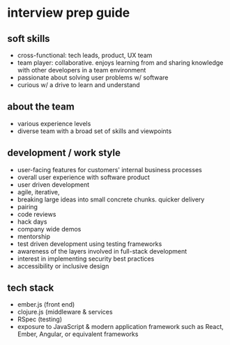 # interview prep guide

## soft skills
- cross-functional: tech leads, product, UX team
- team player: collaborative. enjoys learning from and sharing knowledge with other developers in a team environment
- passionate about solving user problems w/ software
- curious w/ a drive to learn and understand

## about the team
- various experience levels
- diverse team with a broad set of skills and viewpoints

## development / work style
- user-facing features for customers' internal business processes
- overall user experience with software product
- user driven development
- agile, iterative,
- breaking large ideas into small concrete chunks. quicker delivery
- pairing
- code reviews
- hack days
- company wide demos
- mentorship
- test driven development using testing frameworks
- awareness of the layers involved in full-stack development
- interest in implementing security best practices
- accessibility or inclusive design

## tech stack
- ember.js (front end)
- clojure.js (middleware & services
- RSpec (testing)
- exposure to JavaScript & modern application framework such as React, Ember, Angular, or equivalent frameworks
